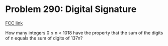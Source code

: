 # Problem 290: Digital Signature

[FCC link](https://www.freecodecamp.org/learn/coding-interview-prep/project-euler/problem-290-digital-signature)

How many integers 0 ≤ n < 1018 have the property that the sum of the digits of n
equals the sum of digits of 137n?
